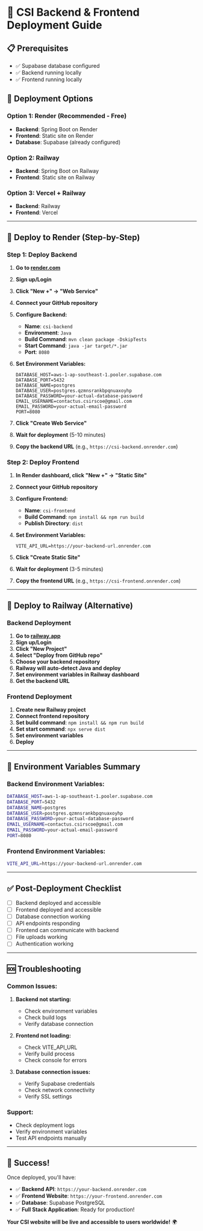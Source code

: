 # 🚀 CSI Backend & Frontend Deployment Guide

## 📋 **Prerequisites**
- ✅ Supabase database configured
- ✅ Backend running locally
- ✅ Frontend running locally

## 🎯 **Deployment Options**

### **Option 1: Render (Recommended - Free)**
- **Backend**: Spring Boot on Render
- **Frontend**: Static site on Render
- **Database**: Supabase (already configured)

### **Option 2: Railway**
- **Backend**: Spring Boot on Railway
- **Frontend**: Static site on Railway

### **Option 3: Vercel + Railway**
- **Backend**: Railway
- **Frontend**: Vercel

---

## 🚀 **Deploy to Render (Step-by-Step)**

### **Step 1: Deploy Backend**

1. **Go to [render.com](https://render.com)**
2. **Sign up/Login**
3. **Click "New +" → "Web Service"**
4. **Connect your GitHub repository**
5. **Configure Backend:**
   - **Name**: `csi-backend`
   - **Environment**: `Java`
   - **Build Command**: `mvn clean package -DskipTests`
   - **Start Command**: `java -jar target/*.jar`
   - **Port**: `8080`

6. **Set Environment Variables:**
   ```
   DATABASE_HOST=aws-1-ap-southeast-1.pooler.supabase.com
   DATABASE_PORT=5432
   DATABASE_NAME=postgres
   DATABASE_USER=postgres.qzmnsrankbpqnuaxoyhp
   DATABASE_PASSWORD=your-actual-database-password
   EMAIL_USERNAME=contactus.csirscoe@gmail.com
   EMAIL_PASSWORD=your-actual-email-password
   PORT=8080
   ```

7. **Click "Create Web Service"**
8. **Wait for deployment** (5-10 minutes)
9. **Copy the backend URL** (e.g., `https://csi-backend.onrender.com`)

### **Step 2: Deploy Frontend**

1. **In Render dashboard, click "New +" → "Static Site"**
2. **Connect your GitHub repository**
3. **Configure Frontend:**
   - **Name**: `csi-frontend`
   - **Build Command**: `npm install && npm run build`
   - **Publish Directory**: `dist`

4. **Set Environment Variables:**
   ```
   VITE_API_URL=https://your-backend-url.onrender.com
   ```

5. **Click "Create Static Site"**
6. **Wait for deployment** (3-5 minutes)
7. **Copy the frontend URL** (e.g., `https://csi-frontend.onrender.com`)

---

## 🚀 **Deploy to Railway (Alternative)**

### **Backend Deployment**

1. **Go to [railway.app](https://railway.app)**
2. **Sign up/Login**
3. **Click "New Project"**
4. **Select "Deploy from GitHub repo"**
5. **Choose your backend repository**
6. **Railway will auto-detect Java and deploy**
7. **Set environment variables in Railway dashboard**
8. **Get the backend URL**

### **Frontend Deployment**

1. **Create new Railway project**
2. **Connect frontend repository**
3. **Set build command**: `npm install && npm run build`
4. **Set start command**: `npx serve dist`
5. **Set environment variables**
6. **Deploy**

---

## 🔧 **Environment Variables Summary**

### **Backend Environment Variables:**
```bash
DATABASE_HOST=aws-1-ap-southeast-1.pooler.supabase.com
DATABASE_PORT=5432
DATABASE_NAME=postgres
DATABASE_USER=postgres.qzmnsrankbpqnuaxoyhp
DATABASE_PASSWORD=your-actual-database-password
EMAIL_USERNAME=contactus.csirscoe@gmail.com
EMAIL_PASSWORD=your-actual-email-password
PORT=8080
```

### **Frontend Environment Variables:**
```bash
VITE_API_URL=https://your-backend-url.onrender.com
```

---

## ✅ **Post-Deployment Checklist**

- [ ] Backend deployed and accessible
- [ ] Frontend deployed and accessible
- [ ] Database connection working
- [ ] API endpoints responding
- [ ] Frontend can communicate with backend
- [ ] File uploads working
- [ ] Authentication working

---

## 🆘 **Troubleshooting**

### **Common Issues:**

1. **Backend not starting:**
   - Check environment variables
   - Check build logs
   - Verify database connection

2. **Frontend not loading:**
   - Check VITE_API_URL
   - Verify build process
   - Check console for errors

3. **Database connection issues:**
   - Verify Supabase credentials
   - Check network connectivity
   - Verify SSL settings

### **Support:**
- Check deployment logs
- Verify environment variables
- Test API endpoints manually

---

## 🎉 **Success!**

Once deployed, you'll have:
- ✅ **Backend API**: `https://your-backend.onrender.com`
- ✅ **Frontend Website**: `https://your-frontend.onrender.com`
- ✅ **Database**: Supabase PostgreSQL
- ✅ **Full Stack Application**: Ready for production!

**Your CSI website will be live and accessible to users worldwide!** 🌍

